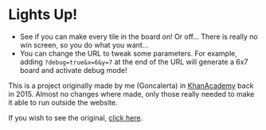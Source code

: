 # Lights Up!

- See if you can make every tile in the board on! Or off... There is really no win screen, so you do what you want...
- You can change the URL to tweak some parameters. For example, adding `?debug=true&x=6&y=7` at the end of the URL will generate a 6x7 board and activate debug mode!

This is a project originally made by me (Goncalerta) in [KhanAcademy](http://khanacademy.org/) back in 2015.
Almost no changes where made, only those really needed to make it able to run outside the website.

If you wish to see the original, [click here](https://www.khanacademy.org/computer-programming/lights-up/5239110786351104).